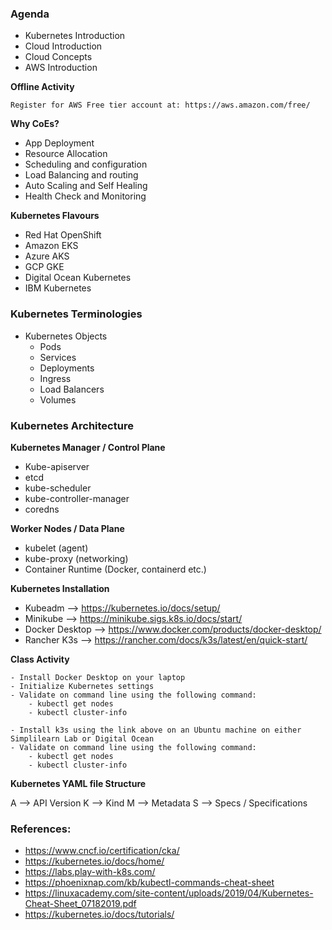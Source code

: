 

### Agenda

- Kubernetes Introduction
- Cloud Introduction
- Cloud Concepts
- AWS Introduction 

**Offline Activity**
````
Register for AWS Free tier account at: https://aws.amazon.com/free/

````
**Why CoEs?**

- App Deployment
- Resource Allocation
- Scheduling and configuration
- Load Balancing and routing
- Auto Scaling and Self Healing
- Health Check and Monitoring


**Kubernetes Flavours**
- Red Hat OpenShift
- Amazon EKS
- Azure AKS
- GCP GKE
- Digital Ocean Kubernetes
- IBM Kubernetes


### Kubernetes Terminologies

- Kubernetes Objects
    - Pods
    - Services
    - Deployments
    - Ingress
    - Load Balancers
    - Volumes
### Kubernetes Architecture

**Kubernetes Manager / Control Plane**
- Kube-apiserver
- etcd
- kube-scheduler
- kube-controller-manager
- coredns

**Worker Nodes / Data Plane**

- kubelet (agent)
- kube-proxy (networking)
- Container Runtime (Docker, containerd etc.)

**Kubernetes Installation**

- Kubeadm --> https://kubernetes.io/docs/setup/
- Minikube --> https://minikube.sigs.k8s.io/docs/start/
- Docker Desktop --> https://www.docker.com/products/docker-desktop/
- Rancher K3s --> https://rancher.com/docs/k3s/latest/en/quick-start/


**Class Activity**
````
- Install Docker Desktop on your laptop
- Initialize Kubernetes settings
- Validate on command line using the following command:
    - kubectl get nodes
    - kubectl cluster-info

- Install k3s using the link above on an Ubuntu machine on either Simplilearn Lab or Digital Ocean
- Validate on command line using the following command:
    - kubectl get nodes
    - kubectl cluster-info
````
**Kubernetes YAML file Structure**

A --> API Version
K --> Kind
M --> Metadata
S --> Specs / Specifications


### References:

- https://www.cncf.io/certification/cka/
- https://kubernetes.io/docs/home/
- https://labs.play-with-k8s.com/
- https://phoenixnap.com/kb/kubectl-commands-cheat-sheet
- https://linuxacademy.com/site-content/uploads/2019/04/Kubernetes-Cheat-Sheet_07182019.pdf
- https://kubernetes.io/docs/tutorials/








